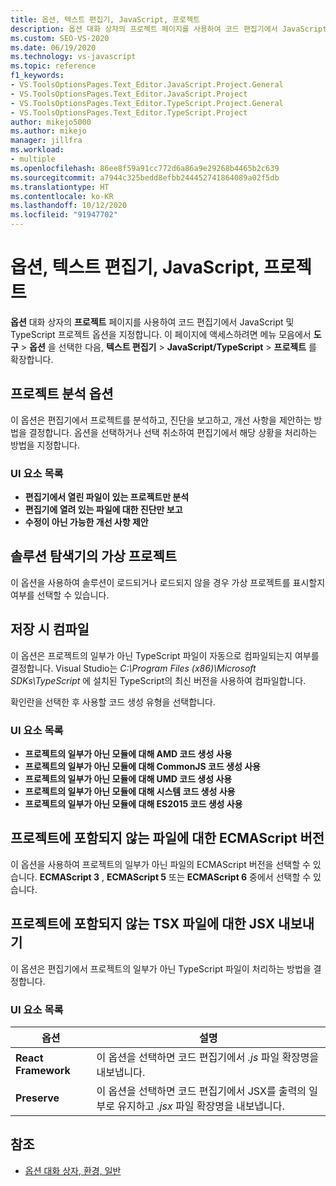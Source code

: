 ```yaml
---
title: 옵션, 텍스트 편집기, JavaScript, 프로젝트
description: 옵션 대화 상자의 프로젝트 페이지를 사용하여 코드 편집기에서 JavaScript 및 TypeScript 프로젝트 옵션을 지정하는 방법을 알아봅니다.
ms.custom: SEO-VS-2020
ms.date: 06/19/2020
ms.technology: vs-javascript
ms.topic: reference
f1_keywords:
- VS.ToolsOptionsPages.Text_Editor.JavaScript.Project.General
- VS.ToolsOptionsPages.Text_Editor.JavaScript.Project
- VS.ToolsOptionsPages.Text_Editor.TypeScript.Project.General
- VS.ToolsOptionsPages.Text_Editor.TypeScript.Project
author: mikejo5000
ms.author: mikejo
manager: jillfra
ms.workload:
- multiple
ms.openlocfilehash: 86ee8f59a91cc772d6a86a9e29268b4465b2c639
ms.sourcegitcommit: a7944c325bedd8efbb244452741864089a02f5db
ms.translationtype: HT
ms.contentlocale: ko-KR
ms.lasthandoff: 10/12/2020
ms.locfileid: "91947702"
---
```

# <a name="options-text-editor-javascript-project"></a>옵션, 텍스트 편집기, JavaScript, 프로젝트

**옵션** 대화 상자의 **프로젝트** 페이지를 사용하여 코드 편집기에서 JavaScript 및 TypeScript 프로젝트 옵션을 지정합니다. 이 페이지에 액세스하려면 메뉴 모음에서 **도구** > **옵션** 을 선택한 다음, **텍스트 편집기** > **JavaScript/TypeScript** > **프로젝트** 를 확장합니다.

## <a name="project-analysis-options"></a>프로젝트 분석 옵션

이 옵션은 편집기에서 프로젝트를 분석하고, 진단을 보고하고, 개선 사항을 제안하는 방법을 결정합니다. 옵션을 선택하거나 선택 취소하여 편집기에서 해당 상황을 처리하는 방법을 지정합니다.

### <a name="uielement-list"></a>UI 요소 목록

- **편집기에서 열린 파일이 있는 프로젝트만 분석**
- **편집기에 열려 있는 파일에 대한 진단만 보고**
- **수정이 아닌 가능한 개선 사항 제안**

## <a name="virtual-projects-in-solution-explorer"></a>솔루션 탐색기의 가상 프로젝트

이 옵션을 사용하여 솔루션이 로드되거나 로드되지 않을 경우 가상 프로젝트를 표시할지 여부를 선택할 수 있습니다.

## <a name="compile-on-save"></a>저장 시 컴파일

이 옵션은 프로젝트의 일부가 아닌 TypeScript 파일이 자동으로 컴파일되는지 여부를 결정합니다. Visual Studio는 *C:\Program Files (x86)\Microsoft SDKs\TypeScript* 에 설치된 TypeScript의 최신 버전을 사용하여 컴파일합니다.

확인란을 선택한 후 사용할 코드 생성 유형을 선택합니다.

### <a name="uielement-list"></a>UI 요소 목록

- **프로젝트의 일부가 아닌 모듈에 대해 AMD 코드 생성 사용**
- **프로젝트의 일부가 아닌 모듈에 대해 CommonJS 코드 생성 사용**
- **프로젝트의 일부가 아닌 모듈에 대해 UMD 코드 생성 사용**
- **프로젝트의 일부가 아닌 모듈에 대해 시스템 코드 생성 사용**
- **프로젝트의 일부가 아닌 모듈에 대해 ES2015 코드 생성 사용**

## <a name="ecmascript-version-for-files-that-are-not-part-of-a-project"></a>프로젝트에 포함되지 않는 파일에 대한 ECMAScript 버전

이 옵션을 사용하여 프로젝트의 일부가 아닌 파일의 ECMAScript 버전을 선택할 수 있습니다. **ECMAScript 3** , **ECMAScript 5** 또는 **ECMAScript 6** 중에서 선택할 수 있습니다.

## <a name="jsx-emit-for-tsx-files-that-are-not-part-of-a-project"></a>프로젝트에 포함되지 않는 TSX 파일에 대한 JSX 내보내기

이 옵션은 편집기에서 프로젝트의 일부가 아닌 TypeScript 파일이 처리하는 방법을 결정합니다.

### <a name="uielement-list"></a>UI 요소 목록

|옵션|설명|
|------------|-----------------|
|**React Framework**|이 옵션을 선택하면 코드 편집기에서 *.js* 파일 확장명을 내보냅니다.|
|**Preserve**|이 옵션을 선택하면 코드 편집기에서 JSX를 출력의 일부로 유지하고 *.jsx* 파일 확장명을 내보냅니다.|

## <a name="see-also"></a>참조

- [옵션 대화 상자, 환경, 일반](../../ide/reference/general-environment-options-dialog-box.md)